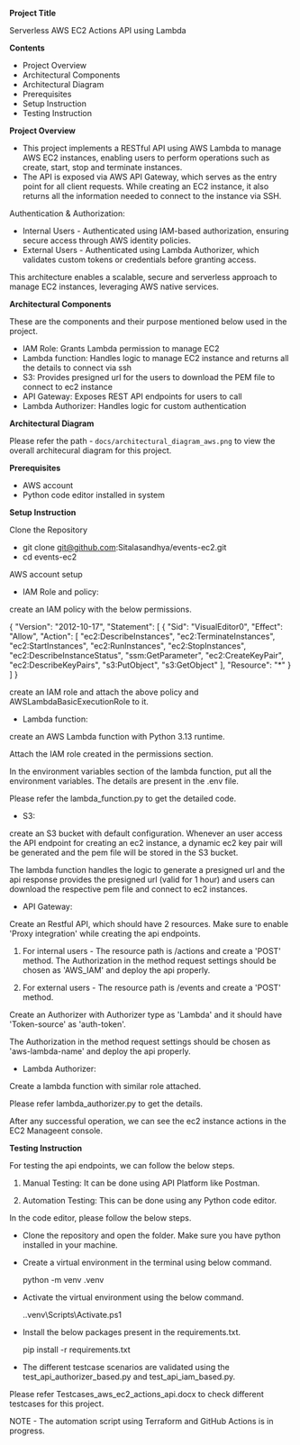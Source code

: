 **Project Title**

Serverless AWS EC2 Actions API using Lambda



**Contents**



* Project Overview
* Architectural Components
* Architectural Diagram
* Prerequisites
* Setup Instruction
* Testing Instruction



**Project Overview**

* This project implements a RESTful API using AWS Lambda to manage AWS EC2 instances, enabling users to perform operations such as create, start, stop and terminate instances.
* The API is exposed via AWS API Gateway, which serves as the entry point for all client requests. While creating an EC2 instance, it also returns all the information needed to connect to the instance via SSH.


Authentication & Authorization:

* Internal Users - Authenticated using IAM-based authorization, ensuring secure access through AWS identity policies.
* External Users - Authenticated using Lambda Authorizer, which validates custom tokens or credentials before granting access.

This architecture enables a scalable, secure and serverless approach to manage EC2 instances, leveraging AWS native services.


**Architectural Components**



These are the components and their purpose mentioned below used in the project.
* IAM Role: Grants Lambda permission to manage EC2
* Lambda function: Handles logic to manage EC2 instance and returns all the details to connect via ssh
* S3: Provides presigned url for the users to download the PEM file to connect to ec2 instance 
* API Gateway: Exposes REST API endpoints for users to call
* Lambda Authorizer: Handles logic for custom authentication






**Architectural Diagram**



Please refer the path - `docs/architectural_diagram_aws.png` to view the overall architecural diagram for this project.



**Prerequisites**

* AWS account
* Python code editor installed in system



**Setup Instruction**



Clone the Repository

- git clone git@github.com:Sitalasandhya/events-ec2.git
- cd events-ec2

AWS account setup

* IAM Role and policy: 

create an IAM policy with the below permissions.

{
    "Version": "2012-10-17",
    "Statement": [
        {
            "Sid": "VisualEditor0",
            "Effect": "Allow",
            "Action": [
                "ec2:DescribeInstances",
                "ec2:TerminateInstances",
                "ec2:StartInstances",
                "ec2:RunInstances",
                "ec2:StopInstances",
                "ec2:DescribeInstanceStatus",
                "ssm:GetParameter",
                "ec2:CreateKeyPair",
                "ec2:DescribeKeyPairs",
                "s3:PutObject",
                "s3:GetObject"
            ],
            "Resource": "*"
        }
    ]
}

create an IAM role and attach the above policy and AWSLambdaBasicExecutionRole to it.


* Lambda function: 

create an AWS Lambda function with Python 3.13 runtime.

Attach the IAM role created in the permissions section.

In the environment variables section of the lambda function, put all the environment variables. The details are present in the .env file.

Please refer the lambda_function.py to get the detailed code.


* S3:

create an S3 bucket with default configuration. Whenever an user access the API endpoint for creating an ec2 instance, a dynamic ec2 key pair will be generated and the pem file will be stored in the S3 bucket. 

The lambda function handles the logic to generate a presigned url and the api response provides the presigned url (valid for 1 hour) and users can download the respective pem file and connect to ec2 instances.
 

* API Gateway: 

Create an Restful API, which should have 2 resources. Make sure to enable 'Proxy integration' while creating the api endpoints.

1. For internal users - The resource path is /actions and create a 'POST' method. The Authorization in the method request settings should be chosen as 'AWS_IAM' and deploy the api properly.

2. For external users - The resource path is /events and create a 'POST' method.

Create an Authorizer with Authorizer type as 'Lambda' and it should have 'Token-source' as 'auth-token'.

The Authorization in the method request settings should be chosen as 'aws-lambda-name' and deploy the api properly.


* Lambda Authorizer: 

Create a lambda function with similar role attached.

Please refer lambda_authorizer.py to get the details.

After any successful operation, we can see the ec2 instance actions in the EC2 Manageent console.



**Testing Instruction**

For testing the api endpoints, we can follow the below steps.

1. Manual Testing: It can be done using API Platform like Postman.

2. Automation Testing: This can be done using any Python code editor.

In the code editor, please follow the below steps.

* Clone the repository and open the folder. Make sure you have python installed in your machine.

* Create a virtual environment in the terminal using below command.

    python -m venv .venv

* Activate the virtual environment using the below command.

    .\.venv\Scripts\Activate.ps1

* Install the below packages present in the requirements.txt.

    pip install -r requirements.txt

* The different testcase scenarios are validated using the test_api_authorizer_based.py and test_api_iam_based.py.

Please refer Testcases_aws_ec2_actions_api.docx to check different testcases for this project.


NOTE - The automation script using Terraform and GitHub Actions is in progress.


